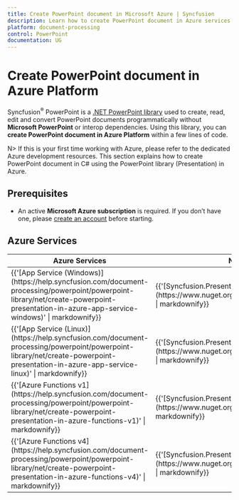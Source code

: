 ```yaml
---
title: Create PowerPoint document in Microsoft Azure | Syncfusion
description: Learn how to create PowerPoint document in Azure services using .NET PowerPoint library (Presentation) without Microsoft PowerPoint or interop dependencies.
platform: document-processing
control: PowerPoint
documentation: UG
---
```


# Create PowerPoint document in Azure Platform 

Syncfusion<sup>&reg;</sup> PowerPoint is a [.NET PowerPoint library](https://www.syncfusion.com/document-processing/powerpoint-framework/net) used to create, read, edit and convert PowerPoint documents programmatically without **Microsoft PowerPoint** or interop dependencies. Using this library, you can **create PowerPoint document in Azure Platform** within a few lines of code.

N> If this is your first time working with Azure, please refer to the dedicated Azure development resources. This section explains how to create PowerPoint document in C# using the PowerPoint library (Presentation) in Azure. 

## Prerequisites 
* An active **Microsoft Azure subscription** is required. If you don’t have one, please [create an account](https://portal.azure.com/#home) before starting.

## Azure Services
<table>
<thead>
<tr>
<th>
Azure Services<br/></th><th>
NuGet packages required<br/></th></tr></thead>
<tr>
<td>
{{'[App Service (Windows)](https://help.syncfusion.com/document-processing/powerpoint/powerpoint-library/net/create-powerpoint-presentation-in-azure-app-service-windows)' | markdownify}}
<br/></td><td>
{{'[Syncfusion.Presentation.Net.Core](https://www.nuget.org/packages/Syncfusion.Presentation.Net.Core)' | markdownify}}</td></tr>
<tr>
<td>
{{'[App Service (Linux)](https://help.syncfusion.com/document-processing/powerpoint/powerpoint-library/net/create-powerpoint-presentation-in-azure-app-service-linux)' | markdownify}}
<br/></td><td>
{{'[Syncfusion.Presentation.Net.Core](https://www.nuget.org/packages/Syncfusion.Presentation.Net.Core)' | markdownify}}
<br/></td></tr>
<tr>
<td>
{{'[Azure Functions v1](https://help.syncfusion.com/document-processing/powerpoint/powerpoint-library/net/create-powerpoint-presentation-in-azure-functions-v1)' | markdownify}}
<br/></td><td>
{{'[Syncfusion.Presentation.AspNet](https://www.nuget.org/packages/Syncfusion.Presentation.AspNet)' | markdownify}}
 <br/></td></tr>
 <tr>
<td>
{{'[Azure Functions v4](https://help.syncfusion.com/document-processing/powerpoint/powerpoint-library/net/create-powerpoint-presentation-in-azure-functions-v4)' | markdownify}}
<br/></td><td>
{{'[Syncfusion.Presentation.Net.Core](https://www.nuget.org/packages/Syncfusion.Presentation.Net.Core)' | markdownify}}
 <br/></td></tr>
</table>
